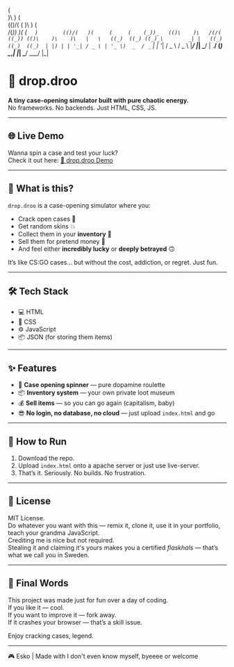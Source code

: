 
 (                                                        
 )\ )                             (                       
(()/(    (                        )\ )   (                
 /(_))   )(     (    `  )        (()/(   )(     (     (   
(_))_   (()\    )\   /(/(         ((_)) (()\    )\    )\  
 |   \   ((_)  ((_) ((_)_\        _| |   ((_)  ((_)  ((_) 
 | |) | | '_| / _ \ | '_ \)  _  / _` |  | '_| / _ \ / _ \ 
 |___/  |_|   \___/ | .__/  (_) \__,_|  |_|   \___/ \___/ 
                    |_|                                   


# 🎁 drop.droo

**A tiny case-opening simulator built with pure chaotic energy.**  
No frameworks. No backends. Just HTML, CSS, JS.

---

## 🌐 Live Demo

Wanna spin a case and test your luck?  
Check it out here: [🔗 drop.droo Demo](https://dropdroo.netlify.app/)

---

## 🧠 What is this?

`drop.droo` is a case-opening simulator where you:

- Crack open cases 🎰
- Get random skins 💥
- Collect them in your **inventory** 🧳
- Sell them for pretend money 💸
- And feel either **incredibly lucky** or **deeply betrayed** 🙃

It’s like CS:GO cases... but without the cost, addiction, or regret. Just fun.

---

## 🛠️ Tech Stack

- 💻 HTML
- 🎨 CSS
- ⚙️ JavaScript
- 📦 JSON (for storing them items)

---

## ✨ Features

- 🎡 **Case opening spinner** — pure dopamine roulette
- 📦 **Inventory system** — your own private loot museum
- 💰 **Sell items** — so you can go again (capitalism, baby)
- 😎 **No login, no database, no cloud** — just upload `index.html` and go

---

## 🧪 How to Run

1. Download the repo.
2. Upload `index.html` onto a apache server or just use live-server.
3. That’s it. Seriously. No builds. No frustration.

---

## 📜 License

MIT License.  
Do whatever you want with this — remix it, clone it, use it in your portfolio, teach your grandma JavaScript.  
Crediting me is nice but not required.  
Stealing it and claiming it's yours makes you a certified *flaskhals* — that’s what we call you in Sweden.

---

## 💬 Final Words

This project was made just for fun over a day of coding.  
If you like it — cool.  
If you want to improve it — fork away.  
If it crashes your browser — that’s a skill issue.

Enjoy cracking cases, legend.

---

🎮 Esko | Made with I don't even know myself, byeeee or welcome

